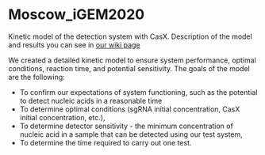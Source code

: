 # Moscow_iGEM2020
Kinetic model of the detection system with CasX. Description of the model and results you can see in [our wiki page](https://2020.igem.org/Team:Moscow/Model)

We created a detailed kinetic model to ensure system performance, optimal conditions, reaction time, and potential sensitivity. The goals of the model are the following:
- To confirm our expectations of system functioning, such as the potential to detect nucleic acids in a reasonable time
- To determine optimal conditions (sgRNA initial concentration, CasX initial concentration, etc.),
- To determine detector sensitivity - the minimum concentration of nucleic acid in a sample that can be detected using our test system,
- To determine the time required to carry out one test. 
